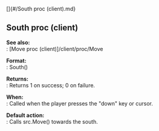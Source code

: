 []{#/South proc (client).md}    
## South proc (client)    
**See also:**    
:   [Move proc (client)]/client/proc/Move    
<!-- -->    
**Format:**    
:   South()    
<!-- -->    
**Returns:**    
:   Returns 1 on success; 0 on failure.    
<!-- -->    
**When:**    
:   Called when the player presses the \"down\" key or cursor.    
<!-- -->    
**Default action:**    
:   Calls src.Move() towards the south.  